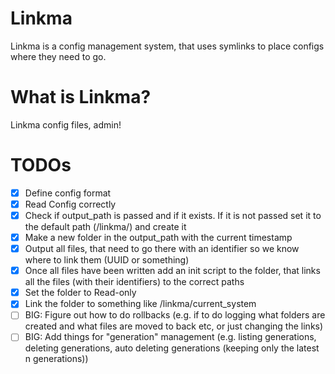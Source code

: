 # Linkma
Linkma is a config management system, that uses symlinks to place configs where they need to go.

# What is Linkma?
Linkma config files, admin!

# TODOs
- [X] Define config format
- [X] Read Config correctly
- [X] Check if output_path is passed and if it exists. If it is not passed set it to the default path (/linkma/) and create it
- [X] Make a new folder in the output_path with the current timestamp
- [X] Output all files, that need to go there with an identifier so we know where to link them (UUID or something)
- [X] Once all files have been written add an init script to the folder, that links all the files (with their identifiers) to the correct paths
- [X] Set the folder to Read-only
- [X] Link the folder to something like /linkma/current_system
- [ ] BIG: Figure out how to do rollbacks (e.g. if to do logging what folders are created and what files are moved to back etc, or just changing the links)
- [ ] BIG: Add things for "generation" management (e.g. listing generations, deleting generations, auto deleting generations (keeping only the latest n generations))
